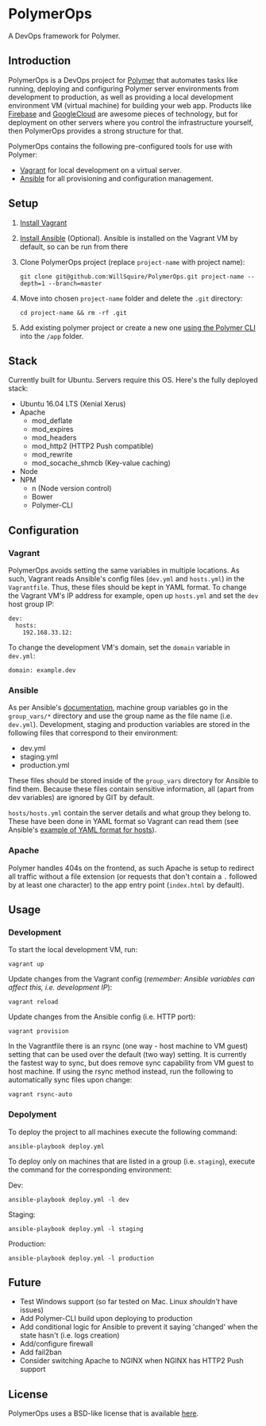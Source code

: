 PolymerOps
==============
A DevOps framework for Polymer.

Introduction
------------
PolymerOps is a DevOps project for [Polymer] that automates tasks 
like running, deploying and configuring Polymer server 
environments from development to production, as well as 
providing a local development environment VM (virtual machine)
for building your web app. Products like
[Firebase](https://firebase.google.com) and 
[GoogleCloud](https://cloud.google.com) are awesome pieces of
technology, but for deployment on other servers where you 
control the infrastructure yourself, then PolymerOps provides 
a strong structure for that.

PolymerOps contains the following pre-configured tools for 
use with Polymer:

- [Vagrant] for local development on a virtual server.
- [Ansible] for all provisioning and configuration management.

Setup
--------
1. [Install Vagrant](https://www.vagrantup.com/downloads.html)

2. [Install Ansible](http://docs.ansible.com/ansible/intro_installation.html)
(Optional). Ansible is installed on the Vagrant VM by default, so 
can be run from there

3. Clone PolymerOps project (replace `project-name` with project name):

   ```git clone git@github.com:WillSquire/PolymerOps.git project-name --depth=1 --branch=master```

4. Move into chosen `project-name` folder and delete the `.git` 
directory:
    
    ```cd project-name && rm -rf .git```

5. Add existing polymer project or create a new one 
[using the Polymer CLI](https://www.polymer-project.org/1.0/start/toolbox/set-up)
into the `/app` folder.

Stack
-----
Currently built for Ubuntu. Servers require this OS. 
Here's the fully deployed stack:

- Ubuntu 16.04 LTS (Xenial Xerus)
- Apache
    - mod_deflate
    - mod_expires
    - mod_headers
    - mod_http2 (HTTP2 Push compatible)
    - mod_rewrite
    - mod_socache_shmcb (Key-value caching)
- Node
- NPM
    - n (Node version control)
    - Bower
    - Polymer-CLI

Configuration
-------------
### Vagrant
PolymerOps avoids setting the same variables in multiple 
locations. As such, Vagrant reads Ansible's config 
files (`dev.yml` and `hosts.yml`) in the `Vagrantfile`. Thus, 
these files should be kept in YAML format. To change the Vagrant 
VM's IP address for example, open up `hosts.yml` and set the 
`dev` host group IP:

    dev:
      hosts:
        192.168.33.12:

To change the development VM's domain, set the `domain` variable 
in `dev.yml`:

    domain: example.dev

### Ansible
As per Ansible's 
[documentation](http://docs.ansible.com/ansible/index.html),
machine group variables go in the `group_vars/*` directory and 
use the group name as the file name (i.e. `dev.yml`). Development, 
staging and production variables are stored in the following 
files that correspond to their environment:

- dev.yml
- staging.yml
- production.yml
 
These files should be stored inside of the `group_vars` 
directory for Ansible to find them. Because these files contain 
sensitive information, all (apart from dev variables) are 
ignored by GIT by default.

`hosts/hosts.yml` contain the server details and what group 
they belong to. These have been done in YAML format so
Vagrant can read them (see Ansible's 
[example of YAML format for hosts](https://github.com/ansible/ansible/blob/devel/examples/hosts.yaml)).

### Apache
Polymer handles 404s on the frontend, as such Apache is setup to 
redirect all traffic without a file extension (or requests 
that don't contain a `.` followed by at least one character) 
to the app entry point (`index.html` by default).

Usage
-----
### Development
To start the local development VM, run:

    vagrant up
    
Update changes from the Vagrant config (*remember: Ansible 
variables can affect this, i.e. development IP*):

    vagrant reload

Update changes from the Ansible config (i.e. HTTP port):

    vagrant provision

In the Vagrantfile there is an rsync (one way - host machine to 
VM guest) setting that can be used over the default (two way) 
setting. It is currently the fastest way to sync, but does remove
sync capability from VM guest to host machine. If using the rsync
method instead, run the following to automatically sync files upon 
change:

    vagrant rsync-auto

### Depolyment
To deploy the project to all machines execute the following command:

    ansible-playbook deploy.yml

To deploy only on machines that are listed in a group (i.e. `staging`), 
execute the command for the corresponding environment:

Dev:

    ansible-playbook deploy.yml -l dev

Staging:

    ansible-playbook deploy.yml -l staging
    
Production:

    ansible-playbook deploy.yml -l production
    
Future
------
- Test Windows support (so far tested on Mac. Linux *shouldn't* have issues)
- Add Polymer-CLI build upon deploying to production
- Add conditional logic for Ansible to prevent it saying 'changed' when the state hasn't (i.e. logs creation)
- Add/configure firewall
- Add fail2ban
- Consider switching Apache to NGINX when NGINX has HTTP2 Push support
    
License
-------
PolymerOps uses a BSD-like license that is available 
[here](./LICENSE.txt).

[polymer]: https://www.polymer-project.org "Polymer"
[ansible]: https://www.ansible.com "Ansible"
[vagrant]: https://www.vagrantup.com "Vagrant"